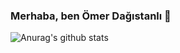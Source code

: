 ### Merhaba, ben Ömer Dağıstanlı 👋

![Anurag's github stats](https://github-readme-stats.vercel.app/api?username=omerdagistanli&show_icons=true&theme=dark)
